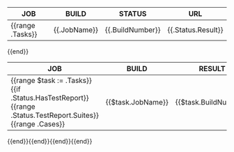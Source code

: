 | JOB | BUILD | STATUS | URL |
|-----|-------|--------|-----|
{{range .Tasks}}| {{.JobName}} | {{.BuildNumber}} | {{.Status.Result}} | {{.Status.URL}} |
{{end}}

| JOB | BUILD | RESULT | CLASS | TEST CASE |
|-----|-------|--------|-------|-----------|
{{range $task := .Tasks}}{{if .Status.HasTestReport}}{{range .Status.TestReport.Suites}}{{range .Cases}}| {{$task.JobName}} | {{$task.BuildNumber}} | {{.Status}} | {{.ClassName}} | {{.Name}} |
{{end}}{{end}}{{end}}{{end}}
